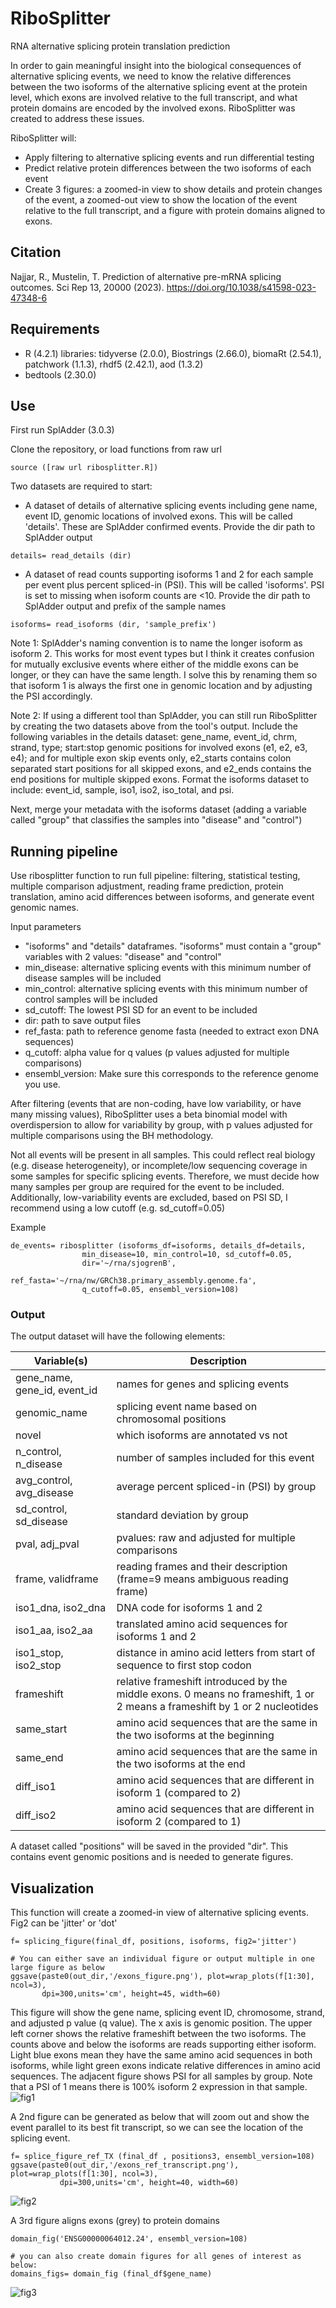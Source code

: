 # RiboSplitter
RNA alternative splicing protein translation prediction

In order to gain meaningful insight into the biological consequences of alternative splicing events, we need to know the relative differences between the two isoforms of the alternative splicing event at the protein level, which exons are involved relative to the full transcript, and what protein domains are encoded by the involved exons. RiboSplitter was created to address these issues.

RiboSplitter will:
- Apply filtering to alternative splicing events and run differential testing
- Predict relative protein differences between the two isoforms of each event
- Create 3 figures: a zoomed-in view to show details and protein changes of the event, a zoomed-out view to show the location of the event relative to the full transcript, and a figure with protein domains aligned to exons. 

## Citation
Najjar, R., Mustelin, T. Prediction of alternative pre-mRNA splicing outcomes. Sci Rep 13, 20000 (2023). https://doi.org/10.1038/s41598-023-47348-6

## Requirements
- R (4.2.1) libraries: tidyverse (2.0.0), Biostrings (2.66.0), biomaRt (2.54.1), patchwork (1.1.3), rhdf5 (2.42.1), aod (1.3.2)
- bedtools (2.30.0)


## Use
First run SplAdder (3.0.3)

Clone the repository, or load functions from raw url
```
source ([raw url ribosplitter.R])
```
Two datasets are required to start: 
- A dataset of details of alternative splicing events including gene name, event ID, genomic locations of involved exons. This will be called 'details'. These are SplAdder confirmed events. Provide the dir path to SplAdder output
```
details= read_details (dir)
```


- A dataset of read counts supporting isoforms 1 and 2 for each sample per event plus percent spliced-in (PSI). This will be called 'isoforms'. PSI is set to missing when isoform counts are <10. Provide the dir path to SplAdder output and prefix of the sample names
```
isoforms= read_isoforms (dir, 'sample_prefix')
```
Note 1: SplAdder's naming convention is to name the longer isoform as isoform 2. This works for most event types but I think it creates confusion for mutually exclusive events where either of the middle exons can be longer, or they can have the same length. I solve this by renaming them so that isoform 1 is always the first one in genomic location and by adjusting the PSI accordingly. 

Note 2: If using a different tool than SplAdder, you can still run RiboSplitter by creating the two datasets above from the tool's output. Include the following variables in the details dataset: gene_name, event_id, chrm, strand, type; start:stop genomic positions for involved exons (e1, e2, e3, e4); and for multiple exon skip events only, e2_starts contains colon separated start positions for all skipped exons, and e2_ends contains the end positions for multiple skipped exons. Format the isoforms dataset to include: event_id, sample, iso1, iso2, iso_total, and psi.

Next, merge your metadata with the isoforms dataset (adding a variable called "group" that classifies the samples into "disease" and "control")


## Running pipeline
Use ribosplitter function to run full pipeline: filtering, statistical testing, multiple comparison adjustment, reading frame prediction, protein translation, amino acid differences between isoforms, and generate event genomic names.

Input parameters
- "isoforms" and "details" dataframes. "isoforms" must contain a "group" variables with 2 values: "disease" and "control"
- min_disease: alternative splicing events with this minimum number of disease samples will be included
- min_control: alternative splicing events with this minimum number of control samples will be included
- sd_cutoff: The lowest PSI SD for an event to be included
- dir: path to save output files
- ref_fasta: path to reference genome fasta (needed to extract exon DNA sequences)
- q_cutoff: alpha value for q values (p values adjusted for multiple comparisons)
- ensembl_version: Make sure this corresponds to the reference genome you use.

After filtering (events that are non-coding, have low variability, or have many missing values), RiboSplitter uses a beta binomial model with overdispersion to allow for variability by group, with p values adjusted for multiple comparisons using the BH methodology.

Not all events will be present in all samples. This could reflect real biology (e.g. disease heterogeneity), or incomplete/low sequencing coverage in some samples for specific splicing events. Therefore, we must decide how many samples per group are required for the event to be included. Additionally, low-variability events are excluded, based on PSI SD, I recommend using a low cutoff (e.g. sd_cutoff=0.05)


Example
```
de_events= ribosplitter (isoforms_df=isoforms, details_df=details,
                min_disease=10, min_control=10, sd_cutoff=0.05,
                dir='~/rna/sjogrenB',
                ref_fasta='~/rna/nw/GRCh38.primary_assembly.genome.fa',
                q_cutoff=0.05, ensembl_version=108)

```



### Output
The output dataset will have the following elements:

| Variable(s) | Description |
| --- | --- |
| gene_name, gene_id, event_id | names for genes and splicing events |
| genomic_name | splicing event name based on chromosomal positions |
| novel | which isoforms are annotated vs not |
| n_control, n_disease | number of samples included for this event |
| avg_control, avg_disease | average percent spliced-in (PSI) by group |
| sd_control, sd_disease | standard deviation by group |
| pval, adj_pval | pvalues: raw and adjusted for multiple comparisons |
| frame, validframe | reading frames and their description (frame=9 means ambiguous reading frame) |
| iso1_dna, iso2_dna | DNA code for isoforms 1 and 2 |
| iso1_aa, iso2_aa | translated amino acid sequences for isoforms 1 and 2 |
| iso1_stop, iso2_stop | distance in amino acid letters from start of sequence to first stop codon |
| frameshift | relative frameshift introduced by the middle exons. 0 means no frameshift, 1 or 2 means a frameshift by 1 or 2 nucleotides |
| same_start | amino acid sequences that are the same in the two isoforms at the beginning |
| same_end | amino acid sequences that are the same in the two isoforms at the end |
| diff_iso1 | amino acid sequences that are different in isoform 1 (compared to 2) |
| diff_iso2 | amino acid sequences that are different in isoform 2 (compared to 1) |

A dataset called "positions" will be saved in the provided "dir". This contains event genomic positions and is needed to generate figures.

## Visualization

This function will create a zoomed-in view of alternative splicing events. Fig2 can be 'jitter' or 'dot'
```
f= splicing_figure(final_df, positions, isoforms, fig2='jitter')

# You can either save an individual figure or output multiple in one large figure as below
ggsave(paste0(out_dir,'/exons_figure.png'), plot=wrap_plots(f[1:30], ncol=3), 
       dpi=300,units='cm', height=45, width=60)
```
This figure will show the gene name, splicing event ID, chromosome, strand, and adjusted p value (q value). The x axis is genomic position. The upper left corner shows the relative frameshift between the two isoforms. The counts above and below the isoforms are reads supporting either isoform. Light blue exons mean they have the same amino acid sequences in both isoforms, while light green exons indicate relative differences in amino acid sequences. The adjacent figure shows PSI for all samples by group. Note that a PSI of 1 means there is 100% isoform 2 expression in that sample.
![fig1](https://github.com/R-Najjar/RiboSplitter/assets/119631106/daa371d2-e20f-43b8-83d1-9a21b903bb1d)




A 2nd figure can be generated as below that will zoom out and show the event parallel to its best fit transcript, so we can see the location of the splicing event. 
```
f= splice_figure_ref_TX (final_df , positions3, ensembl_version=108)
ggsave(paste0(out_dir,'/exons_ref_transcript.png'), plot=wrap_plots(f[1:30], ncol=3),
           dpi=300,units='cm', height=40, width=60)
```
![fig2](https://github.com/R-Najjar/RiboSplitter/assets/119631106/65c74baa-ddbc-46bd-a219-e694918116f5)



A 3rd figure aligns exons (grey) to protein domains
```
domain_fig('ENSG00000064012.24', ensembl_version=108)

# you can also create domain figures for all genes of interest as below:
domains_figs= domain_fig (final_df$gene_name)
```
![fig3](https://github.com/R-Najjar/RiboSplitter/assets/119631106/1dc529f0-2222-4af0-8664-f4106d659101)



